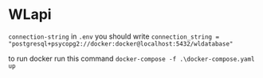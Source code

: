 # WLapi

`connection-string` in `.env` you should write `connection_string = "postgresql+psycopg2://docker:docker@localhost:5432/wldatabase"`

to run docker run this command `docker-compose -f .\docker-compose.yaml up`

